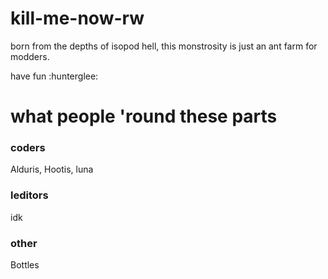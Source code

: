 # kill-me-now-rw
born from the depths of isopod hell, this monstrosity is just an ant farm for modders.

have fun :hunterglee:

# what people 'round these parts
### coders
Alduris,
Hootis,
luna
### leditors
idk
### other
Bottles
